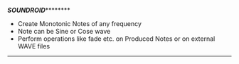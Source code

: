 ***********************************SOUNDROID*******************************************

 * Create Monotonic Notes of any frequency
 * Note can be Sine or Cose wave
 * Perform operations like fade etc. on Produced Notes or on external WAVE files


 **************************************************************************************
